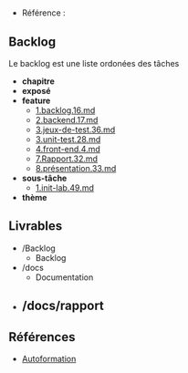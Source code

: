 #  

- Référence :   

 

## Backlog 

Le backlog est une liste ordonées des tâches 

- **chapitre** 
- **exposé** 
- **feature** 
  - [1.backlog.16.md](./Backlog/feature/1.backlog.16.md) 
  - [2.backend.17.md](./Backlog/feature/2.backend.17.md) 
  - [3.jeux-de-test.36.md](./Backlog/feature/3.jeux-de-test.36.md) 
  - [3.unit-test.28.md](./Backlog/feature/3.unit-test.28.md) 
  - [4.front-end.4.md](./Backlog/feature/4.front-end.4.md) 
  - [7.Rapport.32.md](./Backlog/feature/7.Rapport.32.md) 
  - [8.présentation.33.md](./Backlog/feature/8.présentation.33.md) 
- **sous-tâche** 
  - [1.init-lab.49.md](./Backlog/sous-tâche/1.init-lab.49.md) 
- **thème** 
## Livrables 

 

- /Backlog 
  - Backlog 
- /docs 
  - Documentation 
- /docs/rapport 
  -  
## Références 

 

- [Autoformation](#) 

